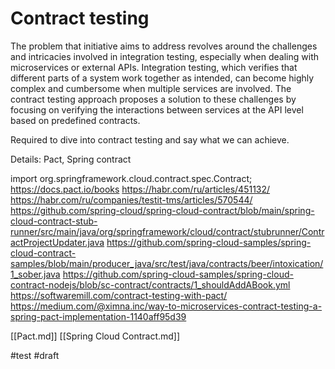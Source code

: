 # Contract testing

The problem that initiative aims to address revolves around the challenges and intricacies involved in integration testing, especially when dealing with microservices or external APIs. Integration testing, which verifies that different parts of a system work together as intended, can become highly complex and cumbersome when multiple services are involved. The contract testing approach proposes a solution to these challenges by focusing on verifying the interactions between services at the API level based on predefined contracts. 

Required to dive into contract testing and say what we can achieve.

Details: Pact, Spring contract

import org.springframework.cloud.contract.spec.Contract;
https://docs.pact.io/books
https://habr.com/ru/articles/451132/
https://habr.com/ru/companies/testit-tms/articles/570544/
https://github.com/spring-cloud/spring-cloud-contract/blob/main/spring-cloud-contract-stub-runner/src/main/java/org/springframework/cloud/contract/stubrunner/ContractProjectUpdater.java
https://github.com/spring-cloud-samples/spring-cloud-contract-samples/blob/main/producer_java/src/test/java/contracts/beer/intoxication/1_sober.java
https://github.com/spring-cloud-samples/spring-cloud-contract-nodejs/blob/sc-contract/contracts/1_shouldAddABook.yml
https://softwaremill.com/contract-testing-with-pact/
https://medium.com/@ximna.inc/way-to-microservices-contract-testing-a-spring-pact-implementation-1140aff95d39



[[Pact.md]] [[Spring Cloud Contract.md]]

#test 
#draft